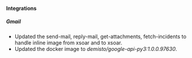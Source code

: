 
#### Integrations

##### Gmail

- Updated the send-mail, reply-mail, get-attachments, fetch-incidents to handle inline image from xsoar and to xsoar.
- Updated the docker image to *demisto/google-api-py3:1.0.0.97630*.
